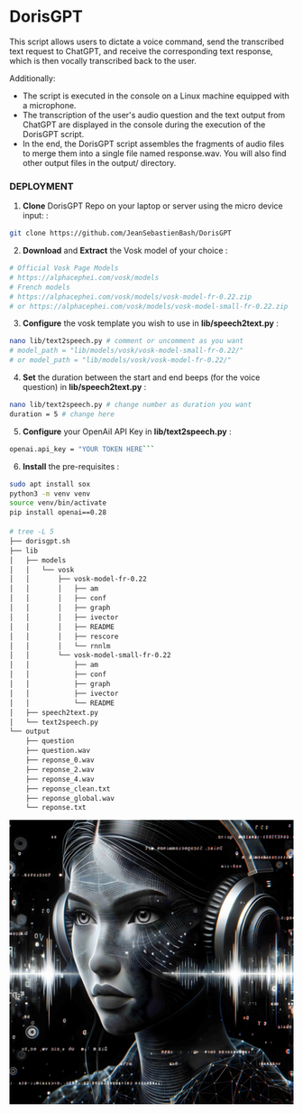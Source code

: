 # DorisGPT

This script allows users to dictate a voice command, send the transcribed text request to ChatGPT, and receive the corresponding text response, which is then vocally transcribed back to the user.

Additionally:
- The script is executed in the console on a Linux machine equipped with a microphone.
- The transcription of the user's audio question and the text output from ChatGPT are displayed in the console during the execution of the DorisGPT script.
- In the end, the DorisGPT script assembles the fragments of audio files to merge them into a single file named response.wav. You will also find other output files in the output/ directory.

### DEPLOYMENT

1. **Clone** DorisGPT Repo on your laptop or server using the micro device input: :
```bash
git clone https://github.com/JeanSebastienBash/DorisGPT
```

2. **Download** and **Extract** the Vosk model of your choice :
```bash
# Official Vosk Page Models
# https://alphacephei.com/vosk/models
# French models
# https://alphacephei.com/vosk/models/vosk-model-fr-0.22.zip
# or https://alphacephei.com/vosk/models/vosk-model-small-fr-0.22.zip
```

3. **Configure** the vosk template you wish to use in **lib/speech2text.py** :
```bash
nano lib/text2speech.py # comment or uncomment as you want
# model_path = "lib/models/vosk/vosk-model-small-fr-0.22/"
# or model_path = "lib/models/vosk/vosk-model-fr-0.22/"
```

4. **Set** the duration between the start and end beeps (for the voice question) in **lib/speech2text.py** :
```bash
nano lib/text2speech.py # change number as duration you want
duration = 5 # change here
```

5. **Configure** your OpenAiI API Key in **lib/text2speech.py** :
```bash
openai.api_key = "YOUR TOKEN HERE```
```

6. **Install** the pre-requisites :
```bash
sudo apt install sox
python3 -m venv venv
source venv/bin/activate
pip install openai==0.28

# tree -L 5
├── dorisgpt.sh
├── lib
│   ├── models
│   │   └── vosk
│   │       ├── vosk-model-fr-0.22
│   │       │   ├── am
│   │       │   ├── conf
│   │       │   ├── graph
│   │       │   ├── ivector
│   │       │   ├── README
│   │       │   ├── rescore
│   │       │   └── rnnlm
│   │       └── vosk-model-small-fr-0.22
│   │           ├── am
│   │           ├── conf
│   │           ├── graph
│   │           ├── ivector
│   │           └── README
│   ├── speech2text.py
│   └── text2speech.py
└── output
    ├── question
    ├── question.wav
    ├── reponse_0.wav
    ├── reponse_2.wav
    ├── reponse_4.wav
    ├── reponse_clean.txt
    ├── reponse_global.wav
    └── reponse.txt
```

<p align="center">
  <img src="dorisgpt.jpg" alt="doris image"/>
</p>
